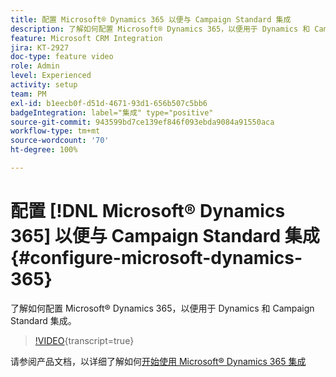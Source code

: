 ```yaml
---
title: 配置 Microsoft® Dynamics 365 以便与 Campaign Standard 集成
description: 了解如何配置 Microsoft® Dynamics 365，以便用于 Dynamics 和 Campaign Standard 集成。
feature: Microsoft CRM Integration
jira: KT-2927
doc-type: feature video
role: Admin
level: Experienced
activity: setup
team: PM
exl-id: b1eecb0f-d51d-4671-93d1-656b507c5bb6
badgeIntegration: label="集成" type="positive"
source-git-commit: 943599bd7ce139ef846f093ebda9084a91550aca
workflow-type: tm+mt
source-wordcount: '70'
ht-degree: 100%

---
```


# 配置 [!DNL Microsoft® Dynamics 365] 以便与 Campaign Standard 集成 {#configure-microsoft-dynamics-365}

了解如何配置 Microsoft® Dynamics 365，以便用于 Dynamics 和 Campaign Standard 集成。

>[!VIDEO](https://video.tv.adobe.com/v/34833?learn=on&captions=chi_hans){transcript=true}

请参阅产品文档，以详细了解如何[开始使用 Microsoft® Dynamics 365 集成](https://experienceleague.adobe.com/docs/campaign-standard/using/integrating-with-adobe-cloud/campaign-and-microsoft-dynamics-365/d365-acs-get-started.html?lang=zh-Hans)
